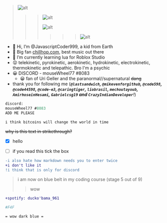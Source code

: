 > ![alt](https://geo-media.beatport.com/image_size/500x500/8483b70c-011d-4262-ada6-d735d78146fe.jpg "my profile PiCtUrE")
> 
>> > ![alt](https://i1.sndcdn.com/artworks-000167181777-9fvipy-t500x500.jpg "my profile PiCtUrE")
>> > 
>>> ![alt](https://f4.bcbits.com/img/a1725317506_5.jpg "my profile PiCtUrE")
>>> >>> ![alt](https://chillhop.com/wp-content/uploads/2020/08/3a92d38d5b2605bb47bbd4593e61cfd17ca7cf98.jpg "my profile PiCtUrE")
- 👋 Hi, I’m @JavascriptCoder999, a kid from Earth
- 👀 Big fan [chillhop.com](chillhop.com), best music out there
- 🌱 I’m currently learning lua for Roblox Studio
- 😲 telekinetic, pyrokinetic, aerokinetic, hydrokinetic, electrokinetic, thermokinetic and telepathic. Bro I'm a psychic
- 😀 DISCORD - mouseWheel77 #8083
  - 😀 fan of Uri Geller and the paranormal//supernatural 
~~dang~~
- thank you for following me (***`@lastsandwich`, `@mikevenforgithub`, `@code598`, `@code44598`, `@code-e3`, `@caringtiger`, `liobrasil`, `mechoutayoub`, `AmirhoseinHesami`,  `Gabrielcsg19` and `CrazyIndianDeveloper`****!*)
```ml
discord:
mouseWheel77 #8083
ADD ME PLEASE
```
`i think bitcoins will change the world in time`

~~why is this text in strikethrough?~~

- [x] hello

- [ ] if you read this tick the box
```diff
-i also hate how markdown needs you to enter twice
+i don't like it
!i think that is only for discord
```
> i am now on blue belt in my coding course (stage 5 out of 9)
>> wow
```diff
+spotify: ducko'bama_961
```
```bash
#F4F
```
```asciidoc
= wow dark blue =
```
<!---
JavascriptCoder999/JavascriptCoder999 is a ✨ special ✨ repository because its `README.md` (this file) appears on your GitHub profile.
You can click the Preview link to take a look at your changes.
--->
